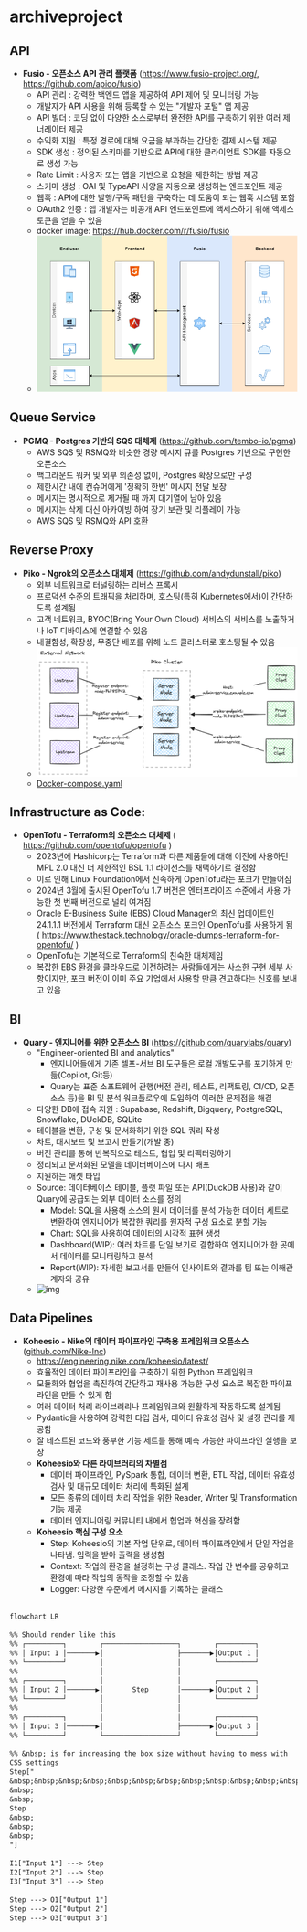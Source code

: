 # archiveproject

## API

  * **Fusio - 오픈소스 API 관리 플랫폼**  (https://www.fusio-project.org/, https://github.com/apioo/fusio)
    * API 관리 : 강력한 백엔드 앱을 제공하여 API 제어 및 모니터링 가능
    * 개발자가 API 사용을 위해 등록할 수 있는 "개발자 포털" 앱 제공
    * API 빌더 : 코딩 없이 다양한 소스로부터 완전한 API를 구축하기 위한 여러 제너레이터 제공
    * 수익화 지원 : 특정 경로에 대해 요금을 부과하는 간단한 결제 시스템 제공
    * SDK 생성 : 정의된 스키마를 기반으로 API에 대한 클라이언트 SDK를 자동으로 생성 가능
    * Rate Limit : 사용자 또는 앱을 기반으로 요청을 제한하는 방법 제공
    * 스키마 생성 : OAI 및 TypeAPI 사양을 자동으로 생성하는 엔드포인트 제공
    * 웹훅 : API에 대한 발행/구독 패턴을 구축하는 데 도움이 되는 웹훅 시스템 포함
    * OAuth2 인증 : 앱 개발자는 비공개 API 엔드포인트에 액세스하기 위해 액세스 토큰을 얻을 수 있음
    * docker image: https://hub.docker.com/r/fusio/fusio
    * ![Fusio](./images/arch_fusio-project_org.png)


## Queue Service

  * **PGMQ - Postgres 기반의 SQS 대체제** (https://github.com/tembo-io/pgmq)
    * AWS SQS 및 RSMQ와 비슷한 경량 메시지 큐를 Postgres 기반으로 구현한 오픈소스
    * 백그라운드 워커 및 외부 의존성 없이, Postgres 확장으로만 구성
    * 제한시간 내에 컨슈머에게 '정확히 한번' 메시지 전달 보장
    * 메시지는 명시적으로 제거될 때 까지 대기열에 남아 있음
    * 메시지는 삭제 대신 아카이빙 하여 장기 보관 및 리플레이 가능
    * AWS SQS 및 RSMQ와 API 호환


## Reverse Proxy

  * **Piko - Ngrok의 오픈소스 대체제** (https://github.com/andydunstall/piko)
    * 외부 네트워크로 터널링하는 리버스 프록시
    * 프로덕션 수준의 트래픽을 처리하며, 호스팅(특히 Kubernetes에서)이 간단하도록 설계됨
    * 고객 네트워크, BYOC(Bring Your Own Cloud) 서비스의 서비스를 노출하거나 IoT 디바이스에 연결할 수 있음
    * 내결함성, 확장성, 무중단 배포를 위해 노드 클러스터로 호스팅될 수 있음
    * ![pico](./images/overview_piko.png)
    * [Docker-compose.yaml](./example/docker-compose-pico.yaml)

## Infrastructure as Code:

  * **OpenTofu - Terraform의 오픈소스 대체제** ( https://github.com/opentofu/opentofu )
    * 2023년에 Hashicorp는 Terraform과 다른 제품들에 대해 이전에 사용하던 MPL 2.0 대신 더 제한적인 BSL 1.1 라이선스를 채택하기로 결정함
    * 이로 인해 Linux Foundation에서 신속하게 OpenTofu라는 포크가 만들어짐
    * 2024년 3월에 출시된 OpenTofu 1.7 버전은 엔터프라이즈 수준에서 사용 가능한 첫 번째 버전으로 널리 여겨짐
    * Oracle E-Business Suite (EBS) Cloud Manager의 최신 업데이트인 24.1.1.1 버전에서 Terraform 대신 오픈소스 포크인 OpenTofu를 사용하게 됨 ( https://www.thestack.technology/oracle-dumps-terraform-for-opentofu/ )
    * OpenTofu는 기본적으로 Terraform의 친숙한 대체제임
    * 복잡한 EBS 환경을 클라우드로 이전하려는 사람들에게는 사소한 구현 세부 사항이지만, 포크 버전이 이미 주요 기업에서 사용할 만큼 견고하다는 신호를 보내고 있음

## BI


  * **Quary - 엔지니어를 위한 오픈소스 BI** (https://github.com/quarylabs/quary)
    * "Engineer-oriented BI and analytics"
      * 엔지니어들에게 기존 셀프-서브 BI 도구들은 로컬 개발도구를 포기하게 만듦(Copilot, Git등)
      * Quary는 표준 소프트웨어 관행(버전 관리, 테스트, 리팩토링, CI/CD, 오픈 소스 등)을 BI 및 분석 워크플로우에 도입하여 이러한 문제점을 해결
    * 다양한 DB에 접속 지원 : Supabase, Redshift, Bigquery, PostgreSQL, Snowflake, DUckDB, SQLite
    * 테이블을 변환, 구성 및 문서화하기 위한 SQL 쿼리 작성
    * 차트, 대시보드 및 보고서 만들기(개발 중)
    * 버전 관리를 통해 반복적으로 테스트, 협업 및 리팩터링하기
    * 정리되고 문서화된 모델을 데이터베이스에 다시 배포
    * 지원하는 애셋 타입  
    * Source: 데이터베이스 테이블, 플랫 파일 또는 API(DuckDB 사용)와 같이 Quary에 공급되는 외부 데이터 소스를 정의
      * Model: SQL을 사용해 소스의 원시 데이터를 분석 가능한 데이터 세트로 변환하여 엔지니어가 복잡한 쿼리를 원자적 구성 요소로 분할 가능
      * Chart: SQL을 사용하여 데이터의 시각적 표현 생성
      * Dashboard(WIP): 여러 차트를 단일 보기로 결합하여 엔지니어가 한 곳에서 데이터를 모니터링하고 분석
      * Report(WIP): 자세한 보고서를 만들어 인사이트와 결과를 팀 또는 이해관계자와 공유
    * ![img](https://github.com/quarylabs/quary/raw/main/assets/readme_demo.gif)
   
## Data Pipelines

  * **Koheesio - Nike의 데이터 파이프라인 구축용 프레임워크 오픈소스** ([github.com/Nike-Inc](https://github.com/Nike-Inc/koheesio))
    * https://engineering.nike.com/koheesio/latest/
    * 효율적인 데이터 파이프라인을 구축하기 위한 Python 프레임워크
    * 모듈화와 협업을 촉진하여 간단하고 재사용 가능한 구성 요소로 복잡한 파이프라인을 만들 수 있게 함
    * 여러 데이터 처리 라이브러리나 프레임워크와 원활하게 작동하도록 설계됨
    * Pydantic을 사용하여 강력한 타입 검사, 데이터 유효성 검사 및 설정 관리를 제공함
    * 잘 테스트된 코드와 풍부한 기능 세트를 통해 예측 가능한 파이프라인 실행을 보장
    * **Koheesio와 다른 라이브러리의 차별점**
      * 데이터 파이프라인, PySpark 통합, 데이터 변환, ETL 작업, 데이터 유효성 검사 및 대규모 데이터 처리에 특화된 설계
      * 모든 종류의 데이터 처리 작업을 위한 Reader, Writer 및 Transformation 기능 제공
      * 데이터 엔지니어링 커뮤니티 내에서 협업과 혁신을 장려함
    * **Koheesio 핵심 구성 요소**
      * Step: Koheesio의 기본 작업 단위로, 데이터 파이프라인에서 단일 작업을 나타냄. 입력을 받아 출력을 생성함
      * Context: 작업의 환경을 설정하는 구성 클래스. 작업 간 변수를 공유하고 환경에 따라 작업의 동작을 조정할 수 있음
      * Logger: 다양한 수준에서 메시지를 기록하는 클래스

```mermaid

flowchart LR

%% Should render like this
%% ┌─────────┐        ┌──────────────────┐        ┌─────────┐
%% │ Input 1 │───────▶│                  ├───────▶│Output 1 │
%% └─────────┘        │                  │        └─────────┘
%%                    │                  │
%% ┌─────────┐        │                  │        ┌─────────┐
%% │ Input 2 │───────▶│       Step       │───────▶│Output 2 │
%% └─────────┘        │                  │        └─────────┘
%%                    │                  │
%% ┌─────────┐        │                  │        ┌─────────┐
%% │ Input 3 │───────▶│                  ├───────▶│Output 3 │
%% └─────────┘        └──────────────────┘        └─────────┘

%% &nbsp; is for increasing the box size without having to mess with CSS settings
Step["
&nbsp;&nbsp;&nbsp;&nbsp;&nbsp;&nbsp;&nbsp;&nbsp;&nbsp;&nbsp;&nbsp;&nbsp;&nbsp;&nbsp;&nbsp;&nbsp;&nbsp;&nbsp;&nbsp;&nbsp;
&nbsp;
&nbsp;
Step
&nbsp;
&nbsp;
&nbsp;
"]

I1["Input 1"] ---> Step
I2["Input 2"] ---> Step
I3["Input 3"] ---> Step

Step ---> O1["Output 1"]
Step ---> O2["Output 2"]
Step ---> O3["Output 3"]

```

        




